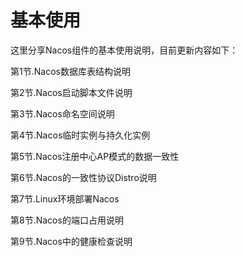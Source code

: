 # 基本使用
这里分享Nacos组件的基本使用说明，目前更新内容如下：

第1节.Nacos数据库表结构说明

第2节.Nacos启动脚本文件说明

第3节.Nacos命名空间说明

第4节.Nacos临时实例与持久化实例

第5节.Nacos注册中心AP模式的数据一致性

第6节.Nacos的一致性协议Distro说明

第7节.Linux环境部署Nacos

第8节.Nacos的端口占用说明

第9节.Nacos中的健康检查说明